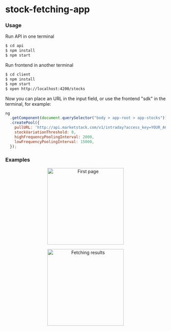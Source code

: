# stock-fetching-app

### Usage

Run API in one terminal
```bash
$ cd api
$ npm install
$ npm start
```

Run frontend in another terminal
```bash
$ cd client
$ npm install
$ npm start
$ open http://localhost:4200/stocks
```

Now you can place an URL in the input field, or use the frontend "sdk" in the terminal, for example:
```javascript
ng
  .getComponent(document.querySelector("body > app-root > app-stocks"))
  .createPool({
    pullURL: 'http://api.marketstack.com/v1/intraday?access_key=YOUR_ACCESS_KEY&symbols=aapl&limit=1',
    stockVariationThreshold: 0,
    highFrequencyPoolingInterval: 2000,
    lowFrequencyPoolingInterval: 15000,
  });
```

### Examples
<p align="center">
  <img src="https://user-images.githubusercontent.com/3648665/114493385-da308000-9bf0-11eb-8098-c837265224a9.png" alt="First page" width="240">
</p>

<p align="center">
  <img src="https://user-images.githubusercontent.com/3648665/114493450-f92f1200-9bf0-11eb-847e-08b95fb16d5f.png" alt="Fetching results" width="240">
</p>
